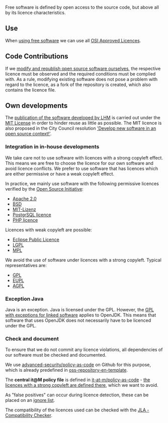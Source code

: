 Free software is defined by open access to the source code, but above all by its licence characteristics.

## Use

When [using free software](./use) we can use all [OSI Approved Licences](https://opensource.org/licenses).

## Code Contributions

If we [modify and republish open source software ourselves](./improve#code-contributions), the respective licence must be observed and the required conditions must be complied with.
As a rule, modifying existing software does not pose a problem with regard to the licence, as a fork of the repository is created, which also contains the licence file.

## Own developments

The [publication of the software developed by LHM](./publish) is carried out under the [MIT License](https://en.wikipedia.org/wiki/MIT_License) in order to hinder reuse as little as possible.
The MIT licence is also proposed in the City Council resolution ['Develop new software in an open source context!'](https://risi.muenchen.de/risi/antrag/detail/6289779).

### Integration in in-house developments

We take care not to use software with licences with a strong copyleft effect. This means we are free to choose the licence for our own software and avoid licence conflicts.
We prefer to use software that has licences which are either permissive or have a weak copyleft effect.

In practice, we mainly use software with the following permissive licences verified by the [Open Source Initiative](https://opensource.org/licenses):

- [Apache 2.0](https://en.wikipedia.org/wiki/Apache_License)
- [BSD](https://en.wikipedia.org/wiki/BSD_licenses)
- [MIT-Lizenz](https://en.wikipedia.org/wiki/MIT_License)
- [PostgrSQL licence](https://www.postgresql.org/about/licence/)
- [PHP licence](https://en.wikipedia.org/wiki/PHP_License)

Licences with weak copyleft are possible:

- [Eclipse Public Licence](https://en.wikipedia.org/wiki/Eclipse_Public_License)
- [LGPL](https://en.wikipedia.org/wiki/GNU_Lesser_General_Public_License)
- [MPL](https://en.wikipedia.org/wiki/Mozilla_Public_License)

We avoid the use of software under licences with a strong copyleft.
Typical representatives are:

- [GPL](https://en.wikipedia.org/wiki/GNU_General_Public_License)
- [EUPL](https://en.wikipedia.org/wiki/European_Union_Public_Licence)
- [AGPL](https://en.wikipedia.org/wiki/GNU_Affero_General_Public_License)

### Exception Java

Java is an exception.
Java is licensed under the GPL.
However, the [GPL with exceptions for linked software](https://en.wikipedia.org/wiki/GPL_linking_exception) applies to OpenJDK.
This means that software that uses OpenJDK does not necessarily have to be licenced under the GPL.

### Check and document

To ensure that we do not commit any licence violations, all dependencies of our software must be checked and documented.

We use [advanced-security/policy-as-code](https://github.com/marketplace/actions/ghas-policy-as-code) on Github for this purpose, which is already predefined in [oss-repository-en-template](https://github.com/it-at-m/oss-repository-en-template/blob/main/.github/workflows/build.yaml#L13).

The **central it@M policy file** is defined in [it-at-m/policy-as-code](https://github.com/it-at-m/policy-as-code) - [the licences with a strong copyleft are defined there](https://github.com/it-at-m/policy-as-code/blob/main/default.yaml#L12), which we want to avoid.

As "false positives" can occur during licence detection, these can be placed on an [ignore list](https://github.com/it-at-m/policy-as-code/blob/main/default.yaml#L23).

The compatibility of the licences used can be checked with the [JLA - Compatibility Checker](https://joinup.ec.europa.eu/collection/eupl/solution/joinup-licensing-assistant/jla-compatibility-checker).
